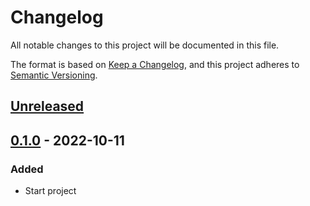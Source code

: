 # Changelog

All notable changes to this project will be documented in this file.

The format is based on [Keep a Changelog](https://keepachangelog.com/en/1.0.0/),
and this project adheres to [Semantic Versioning](https://semver.org/spec/v2.0.0.html).

## [Unreleased]

## [0.1.0] - 2022-10-11

### Added

- Start project

[unreleased]: https://github.com/juniorconquista/archetype-react/compare/v0.1.0...HEAD
[0.1.0]: https://github.com/juniorconquista/archetype-react/releases/tag/v0.1.0
